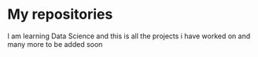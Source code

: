 # My repositories 
I am learning Data Science and this is all the projects i have worked on and many more to be added soon 
